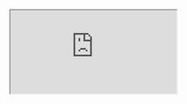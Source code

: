 <iframe src="https://youtu.be/1imgku5I2Z4">
[Messy File](html/messy-ReadmissionRates.html)
[Final File](html/final-ReadmissionRates.html)